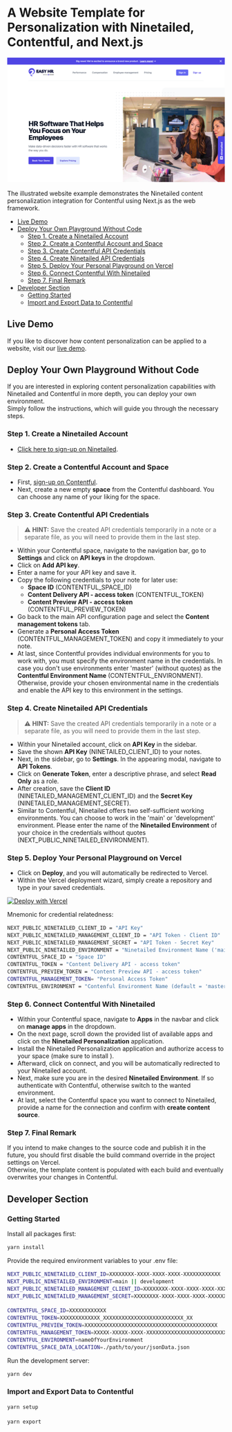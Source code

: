 #  A Website Template for Personalization with Ninetailed, Contentful, and Next.js

![](docs/marketing-contentful-next.png)

The illustrated website example demonstrates the Ninetailed content personalization integration for Contentful using Next.js as the web framework.

- [Live Demo](#live-demo)
- [Deploy Your Own Playground Without Code](#deploy-your-own-playground-without-code)
  * [Step 1. Create a Ninetailed Account](#step-1-create-a-ninetailed-account)
  * [Step 2. Create a Contentful Account and Space](#step-2-create-a-contentful-account-and-space)
  * [Step 3. Create Contentful API Credentials](#step-3-create-contentful-api-credentials)
  * [Step 4. Create Ninetailed API Credentials](#step-4-create-ninetailed-api-credentials)
  * [Step 5. Deploy Your Personal Playground on Vercel](#step-5-deploy-your-personal-playground-on-vercel)
  * [Step 6. Connect Contentful With Ninetailed](#step-6-connect-contentful-with-ninetailed)
  * [Step 7. Final Remark](#step-7-final-remark)
- [Developer Section](#developer-section)
  * [Getting Started](#getting-started)
  * [Import and Export Data to Contentful](#import-and-export-data-to-contentful)

## Live Demo

If you like to discover how content personalization can be applied to a website, visit our [live demo](https://b2b-marketing-website-nextjs-ninetailed.vercel.app/).

## Deploy Your Own Playground Without Code
If you are interested in exploring content personalization capabilities with Ninetailed and Contentful in more depth, you can deploy your own environment.\
Simply follow the instructions, which will guide you through the necessary steps.

### Step 1. Create a Ninetailed Account
- [Click here to sign-up on Ninetailed](https://app.ninetailed.io/account/sign-up).

### Step 2. Create a Contentful Account and Space
- First, [sign-up on Contentful](https://www.contentful.com/sign-up/).
- Next, create a new empty **space** from the Contentful dashboard. You can choose any name of your liking for the space.

### Step 3. Create Contentful API Credentials
> ⚠️ **HINT:** Save the created API credentials temporarily in a note or a separate file, as you will need to provide them in the last step.
- Within your Contentful space, navigate to the navigation bar, go to **Settings** and click on **API keys** in the dropdown.
- Click on **Add API key**.
- Enter a name for your API key and save it.
- Copy the following credentials to your note for later use:
  - **Space ID** (CONTENTFUL_SPACE_ID)
  - **Content Delivery API - access token** (CONTENTFUL_TOKEN)
  - **Content Preview API - access token** (CONTENTFUL_PREVIEW_TOKEN)
- Go back to the main API configuration page and select the **Content management tokens** tab.
- Generate a **Personal Access Token** (CONTENTFUL_MANAGEMENT_TOKEN) and copy it immediately to your note.
- At last, since Contentful provides individual environments for you to work with, you must specify the environment name in the credentials. In case you don't use environments enter 'master' (without quotes) as the **Contentful Environment Name** (CONTENTFUL_ENVIRONMENT). Otherwise, provide your chosen environmental name in the credentials and enable the API key to this environment in the settings.



### Step 4. Create Ninetailed API Credentials
> ⚠️ **HINT:** Save the created API credentials temporarily in a note or a separate file, as you will need to provide them in the last step.
- Within your Ninetailed account, click on **API Key** in the sidebar.
- Save the shown **API Key** (NINETAILED_CLIENT_ID) to your notes.
- Next, in the sidebar, go to **Settings**. In the appearing modal, navigate to **API Tokens**.
- Click on **Generate Token**, enter a descriptive phrase, and select **Read Only** as a role.
- After creation, save the **Client ID** (NINETAILED_MANAGEMENT_CLIENT_ID) and the **Secret Key** (NINETAILED_MANAGEMENT_SECRET).
- Similar to Contentful, Ninetailed offers two self-sufficient working environments. You can choose to work in the 'main' or 'development' environment. Please enter the name of the **Ninetailed Environment** of your choice in the credentials without quotes (NEXT_PUBLIC_NINETAILED_ENVIRONMENT).


### Step 5. Deploy Your Personal Playground on Vercel

- Click on **Deploy**, and you will automatically be redirected to Vercel.
- Within the Vercel deployment wizard, simply create a repository and type in your saved credentials.

[![Deploy with Vercel](https://vercel.com/button)](https://vercel.com/new/clone?repository-url=https%3A%2F%2Fgithub.com%2Fninetailed-inc%2Fninetailed-examples%2Ftree%2Fmain%2Fmarketing-contentful-next&env=NEXT_PUBLIC_NINETAILED_CLIENT_ID,NEXT_PUBLIC_NINETAILED_MANAGEMENT_CLIENT_ID,NEXT_PUBLIC_NINETAILED_MANAGEMENT_SECRET,NEXT_PUBLIC_NINETAILED_ENVIRONMENT,CONTENTFUL_SPACE_ID,CONTENTFUL_TOKEN,CONTENTFUL_PREVIEW_TOKEN,CONTENTFUL_MANAGEMENT_TOKEN,CONTENTFUL_ENVIRONMENT&project-name=ninetailed-marketing-contentful-next&repository-name=ninetailed-marketing-contentful-next&build-command=npm%20run%20build-and-setup)

Mnemonic for credential relatedness:
``` bash
NEXT_PUBLIC_NINETAILED_CLIENT_ID = "API Key"
NEXT_PUBLIC_NINETAILED_MANAGEMENT_CLIENT_ID = "API Token - Client ID"
NEXT_PUBLIC_NINETAILED_MANAGEMENT_SECRET = "API Token - Secret Key"
NEXT_PUBLIC_NINETAILED_ENVIRONMENT = "Ninetailed Environment Name ('main' or 'development')"
CONTENTFUL_SPACE_ID = "Space ID"
CONTENTFUL_TOKEN = "Content Delivery API - access token"
CONTENTFUL_PREVIEW_TOKEN = "Content Preview API - access token"
CONTENTFUL_MANAGEMENT_TOKEN= "Personal Access Token"
CONTENTFUL_ENVIRONMENT = "Contenful Environment Name (default = 'master')"
```

### Step 6. Connect Contentful With Ninetailed
- Within your Contentful space, navigate to **Apps** in the navbar and click on **manage apps** in the dropdown.
- On the next page, scroll down the provided list of available apps and click on the **Ninetailed Personalization** application.
- Install the Ninetailed Personalization application and authorize access to your space (make sure to install ).
- Afterward, click on connect, and you will be automatically redirected to your Ninetailed account.
- Next, make sure you are in the desired **Ninetailed Environment**. If so authenticate with Contentful, otherwise switch to the wanted environment.
- At last, select the Contentful space you want to connect to Ninetailed, provide a name for the connection and confirm with **create content source**.

### Step 7. Final Remark

If you intend to make changes to the source code and publish it in the future, you should first disable the build command override in the project settings on Vercel.\
Otherwise, the template content is populated with each build and eventually overwrites your changes in Contentful.

## Developer Section

### Getting Started

Install all packages first:
```bash
yarn install
```

Provide the required environment variables to your .env file:
```bash
NEXT_PUBLIC_NINETAILED_CLIENT_ID=XXXXXXXX-XXXX-XXXX-XXXX-XXXXXXXXXXXX
NEXT_PUBLIC_NINETAILED_ENVIRONMENT=main || development
NEXT_PUBLIC_NINETAILED_MANAGEMENT_CLIENT_ID=XXXXXXXX-XXXX-XXXX-XXXX-XXXXXXXXXXXX
NEXT_PUBLIC_NINETAILED_MANAGEMENT_SECRET=XXXXXXXX-XXXX-XXXX-XXXX-XXXXXXXXXXXX

CONTENTFUL_SPACE_ID=XXXXXXXXXXXX
CONTENTFUL_TOKEN=XXXXXXXXXXXXX_XXXXXXXXXXXXXXXXXXXXXXXXXX_XX
CONTENTFUL_PREVIEW_TOKEN=XXXXXXXXXXXXXXXXXXXXXXXXXXXXXXXXXXXXXXXXXXX
CONTENTFUL_MANAGEMENT_TOKEN=XXXXX-XXXXX-XXXX-XXXXXXXXXXXXXXXXXXXXXXXXXXXXXXXX
CONTENTFUL_ENVIRONMENT=nameOfYourEnvironment
CONTENTFUL_SPACE_DATA_LOCATION=./path/to/your/jsonData.json
```

Run the development server:
```bash
yarn dev
```

### Import and Export Data to Contentful

```bash
yarn setup

yarn export
```

